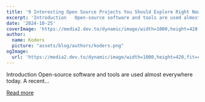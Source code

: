 ```yaml
---
title: '9 Interesting Open Source Projects You Should Explore Right Now🥷🏻 🎉'
excerpt: 'Introduction   Open-source software and tools are used almost everywhere today. A recent...'
date: '2024-10-25'
coverImage: 'https://media2.dev.to/dynamic/image/width=1000,height=420,fit=cover,gravity=auto,format=auto/https%3A%2F%2Fdev-to-uploads.s3.amazonaws.com%2Fuploads%2Farticles%2F34auexixoxpm6shbbzot.gif'
author:
  name: Koders
  picture: "assets/blog/authors/koders.png"
ogImage:
  url: 'https://media2.dev.to/dynamic/image/width=1000,height=420,fit=cover,gravity=auto,format=auto/https%3A%2F%2Fdev-to-uploads.s3.amazonaws.com%2Fuploads%2Farticles%2F34auexixoxpm6shbbzot.gif'
---
```


Introduction   Open-source software and tools are used almost everywhere today. A recent...

[Read more](https://dev.to/arindam_1729/9-interesting-open-source-projects-you-should-explore-right-now-ddn)
